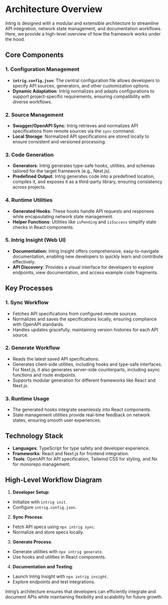 # Architecture Overview

Intrig is designed with a modular and extensible architecture to streamline API integration, network state management, and documentation workflows. Here, we provide a high-level overview of how the framework works under the hood.

## Core Components

### 1. **Configuration Management**

- **`intrig.config.json`**: The central configuration file allows developers to specify API sources, generators, and other customization options.
- **Dynamic Adaptation**: Intrig normalizes and adapts configurations to support project-specific requirements, ensuring compatibility with diverse workflows.

### 2. **Source Management**

- **Swagger/OpenAPI Sync**: Intrig retrieves and normalizes API specifications from remote sources via the `sync` command.
- **Local Storage**: Normalized API specifications are stored locally to ensure consistent and versioned processing.

### 3. **Code Generation**

- **Generators**: Intrig generates type-safe hooks, utilities, and schemas tailored for the target framework (e.g., Next.js).
- **Predefined Output**: Intrig generates code into a predefined location, compiles it, and exposes it as a third-party library, ensuring consistency across projects.

### 4. **Runtime Utilities**

- **Generated Hooks**: These hooks handle API requests and responses while encapsulating network state management.
- **Helper Functions**: Utilities like `isPending` and `isSuccess` simplify state checks in React components.

### 5. **Intrig Insight (Web UI)**

- **Documentation:** Intrig Insight offers comprehensive, easy-to-navigate documentation, enabling new developers to quickly learn and contribute effectively.
- **API Discovery**: Provides a visual interface for developers to explore endpoints, view documentation, and access example code fragments.

## Key Processes

### 1. **Sync Workflow**

- Fetches API specifications from configured remote sources.
- Normalizes and saves the specifications locally, ensuring compliance with OpenAPI standards.
- Handles updates gracefully, maintaining version histories for each API source.

### 2. **Generate Workflow**

- Reads the latest saved API specifications.
- Generates client-side utilities, including hooks and type-safe interfaces. For Next.js, it also generates server-side counterparts, including async functions and route endpoints.
- Supports modular generation for different frameworks like React and Next.js.

### 3. **Runtime Usage**

- The generated hooks integrate seamlessly into React components.
- State management utilities provide real-time feedback on network states, ensuring smooth user experiences.

## Technology Stack

- **Languages**: TypeScript for type safety and developer experience.
- **Frameworks**: React and Next.js for frontend integration.
- **Tools**: OpenAPI for API specification, Tailwind CSS for styling, and Nx for monorepo management.

## High-Level Workflow Diagram

1. **Developer Setup**:

  - Initialize with `intrig init`.
  - Configure `intrig.config.json`.

2. **Sync Process**:

  - Fetch API specs using `npx intrig sync`.
  - Normalize and store specs locally.

3. **Generate Process**:

  - Generate utilities with `npx intrig generate`.
  - Use hooks and utilities in React components.

4. **Documentation and Testing**:

  - Launch Intrig Insight with `npx intrig insight`.
  - Explore endpoints and test integrations.

Intrig’s architecture ensures that developers can efficiently integrate and document APIs while maintaining flexibility and scalability for future growth.

